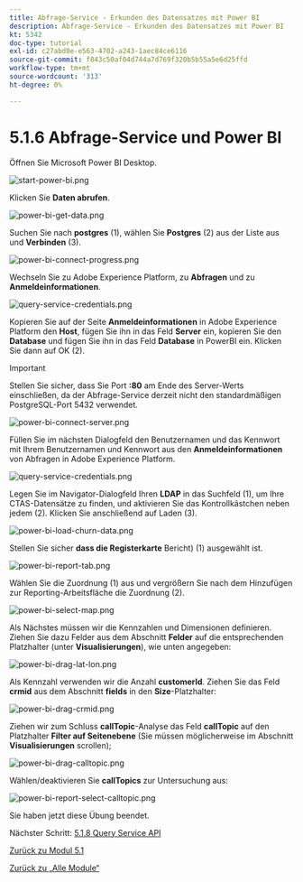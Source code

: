 ```yaml
---
title: Abfrage-Service - Erkunden des Datensatzes mit Power BI
description: Abfrage-Service - Erkunden des Datensatzes mit Power BI
kt: 5342
doc-type: tutorial
exl-id: c27abd0e-e563-4702-a243-1aec84ce6116
source-git-commit: f843c50af04d744a7d769f320b5b55a5e6d25ffd
workflow-type: tm+mt
source-wordcount: '313'
ht-degree: 0%

---
```


# 5.1.6 Abfrage-Service und Power BI

Öffnen Sie Microsoft Power BI Desktop.

![start-power-bi.png](./images/startpowerbi.png)

Klicken Sie **Daten abrufen**.

![power-bi-get-data.png](./images/powerbigetdata.png)

Suchen Sie nach **postgres** (1), wählen Sie **Postgres** (2) aus der Liste aus und **Verbinden** (3).

![power-bi-connect-progress.png](./images/powerbiconnectprogress.png)

Wechseln Sie zu Adobe Experience Platform, zu **Abfragen** und zu **Anmeldeinformationen**.

![query-service-credentials.png](./images/queryservicecredentials.png)

Kopieren Sie auf der Seite **Anmeldeinformationen** in Adobe Experience Platform den **Host**, fügen Sie ihn in das Feld **Server** ein, kopieren Sie den **Database** und fügen Sie ihn in das Feld **Database** in PowerBI ein. Klicken Sie dann auf OK (2).

>[!IMPORTANT]
>
>Stellen Sie sicher, dass Sie Port **:80** am Ende des Server-Werts einschließen, da der Abfrage-Service derzeit nicht den standardmäßigen PostgreSQL-Port 5432 verwendet.

![power-bi-connect-server.png](./images/powerbiconnectserver.png)

Füllen Sie im nächsten Dialogfeld den Benutzernamen und das Kennwort mit Ihrem Benutzernamen und Kennwort aus den **Anmeldeinformationen** von Abfragen in Adobe Experience Platform.

![query-service-credentials.png](./images/queryservicecredentials.png)

Legen Sie im Navigator-Dialogfeld Ihren **LDAP** in das Suchfeld (1), um Ihre CTAS-Datensätze zu finden, und aktivieren Sie das Kontrollkästchen neben jedem (2). Klicken Sie anschließend auf Laden (3).

![power-bi-load-churn-data.png](./images/powerbiloadchurndata.png)

Stellen Sie sicher **dass die Registerkarte** Bericht) (1) ausgewählt ist.

![power-bi-report-tab.png](./images/powerbireporttab.png)

Wählen Sie die Zuordnung (1) aus und vergrößern Sie nach dem Hinzufügen zur Reporting-Arbeitsfläche die Zuordnung (2).

![power-bi-select-map.png](./images/powerbiselectmap.png)

Als Nächstes müssen wir die Kennzahlen und Dimensionen definieren. Ziehen Sie dazu Felder aus dem Abschnitt **Felder** auf die entsprechenden Platzhalter (unter **Visualisierungen**), wie unten angegeben:

![power-bi-drag-lat-lon.png](./images/powerbidraglatlon.png)

Als Kennzahl verwenden wir die Anzahl **customerId**. Ziehen Sie das Feld **crmid** aus dem Abschnitt **fields** in den **Size**-Platzhalter:

![power-bi-drag-crmid.png](./images/powerbidragcrmid.png)

Ziehen wir zum Schluss **callTopic**-Analyse das Feld **callTopic** auf den Platzhalter **Filter auf Seitenebene** (Sie müssen möglicherweise im Abschnitt **Visualisierungen** scrollen);

![power-bi-drag-calltopic.png](./images/powerbidragcalltopic.png)

Wählen/deaktivieren Sie **callTopics** zur Untersuchung aus:

![power-bi-report-select-calltopic.png](./images/powerbireportselectcalltopic.png)

Sie haben jetzt diese Übung beendet.

Nächster Schritt: [5.1.8 Query Service API](./ex8.md)

[Zurück zu Modul 5.1](./query-service.md)

[Zurück zu „Alle Module“](../../../overview.md)
